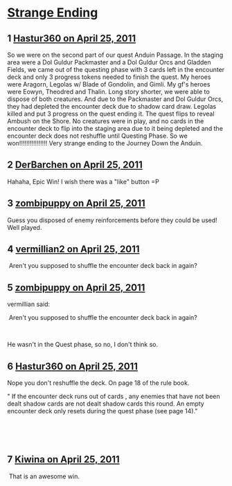 # [Strange Ending](https://community.fantasyflightgames.com/topic/45726-strange-ending/)

## 1 [Hastur360 on April 25, 2011](https://community.fantasyflightgames.com/topic/45726-strange-ending/?do=findComment&comment=458571)

So we were on the second part of our quest Anduin Passage. In the staging area were a Dol Guldur Packmaster and a Dol Guldur Orcs and Gladden Fields, we came out of the questing phase with 3 cards left in the encounter deck and only 3 progress tokens needed to finish the quest. My heroes were Aragorn, Legolas w/ Blade of Gondolin, and Gimli. My gf's heroes were Eowyn, Theodred and Thalin. Long story shorter, we were able to dispose of both creatures. And due to the Packmaster and Dol Guldur Orcs, they had depleted the encounter deck due to shadow card draw. Legolas killed and put 3 progress on the quest ending it. The quest flips to reveal Ambush on the Shore. No creatures were in play, and no cards in the encounter deck to flip into the staging area due to it being depleted and the encounter deck does not reshuffle until Questing Phase. So we won!!!!!!!!!!!!!!!! Very strange ending to the Journey Down the Anduin.

## 2 [DerBarchen on April 25, 2011](https://community.fantasyflightgames.com/topic/45726-strange-ending/?do=findComment&comment=458633)

Hahaha, Epic Win! I wish there was a "like" button =P

## 3 [zombipuppy on April 25, 2011](https://community.fantasyflightgames.com/topic/45726-strange-ending/?do=findComment&comment=458683)

Guess you disposed of enemy reinforcements before they could be used! Well played.

## 4 [vermillian2 on April 25, 2011](https://community.fantasyflightgames.com/topic/45726-strange-ending/?do=findComment&comment=458691)

 Aren't you supposed to shuffle the encounter deck back in again?

## 5 [zombipuppy on April 25, 2011](https://community.fantasyflightgames.com/topic/45726-strange-ending/?do=findComment&comment=458692)

vermillian said:

 Aren't you supposed to shuffle the encounter deck back in again?



 

He wasn't in the Quest phase, so no, I don't think so.

## 6 [Hastur360 on April 25, 2011](https://community.fantasyflightgames.com/topic/45726-strange-ending/?do=findComment&comment=458700)

Nope you don't reshuffle the deck. On page 18 of the rule book.

" If the encounter deck runs out of cards , any enemies that have not been dealt shadow cards are not dealt shadow cards this round. An empty encounter deck only resets during the quest phase (see page 14)."

 

 

## 7 [Kiwina on April 25, 2011](https://community.fantasyflightgames.com/topic/45726-strange-ending/?do=findComment&comment=458795)

 That is an awesome win.


